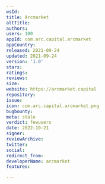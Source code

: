```yaml
---
wsId: 
title: Arcmarket
altTitle: 
authors: 
users: 100
appId: com.arc.capital.arcmarket
appCountry: 
released: 2021-09-24
updated: 2021-09-24
version: '1.0'
stars: 
ratings: 
reviews: 
size: 
website: https://arcmarket.capital
repository: 
issue: 
icon: com.arc.capital.arcmarket.png
bugbounty: 
meta: stale
verdict: fewusers
date: 2022-10-21
signer: 
reviewArchive: 
twitter: 
social: 
redirect_from: 
developerName: arcmarket
features: 

---
```


